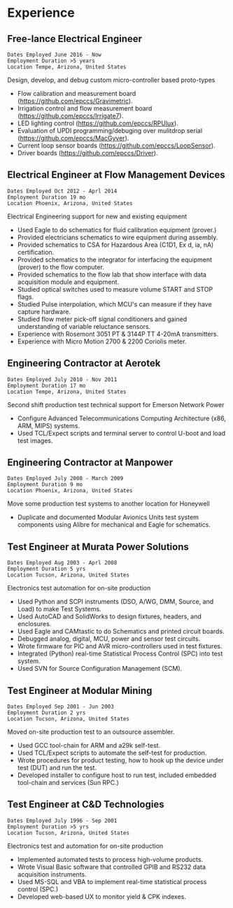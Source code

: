 # Experience

## Free-lance Electrical Engineer

```text
Dates Employed June 2016 - Now
Employment Duration >5 years
Location Tempe, Arizona, United States
```

Design, develop, and debug custom micro-controller based proto-types

- Flow calibration and measurement board (<https://github.com/epccs/Gravimetric>).
- Irrigation control and flow measurement board (<https://github.com/epccs/Irrigate7>).
- LED lighting control (<https://github.com/epccs/RPUlux>).
- Evaluation of UPDI programming/debuging over mulitdrop serial (<https://github.com/epccs/MacGyver>).
- Current loop sensor boards (<https://github.com/epccs/LoopSensor>).
- Driver boards (<https://github.com/epccs/Driver>).

## Electrical Engineer at Flow Management Devices

```text
Dates Employed Oct 2012 - Aprl 2014
Employment Duration 19 mo
Location Phoenix, Arizona, United States
```

Electrical Engineering support for new and existing equipment

- Used Eagle to do schematics for fluid calibration equipment (prover.)
- Provided electricians schematics to wire equipment during assembly.
- Provided schematics to CSA for Hazardous Area (C1D1, Ex d, ia, nA) certification.
- Provided schematics to the integrator for interfacing the equipment (prover) to the flow computer.
- Provided schematics to the flow lab that show interface with data acquisition module and equipment.
- Studied optical switches used to measure volume START and STOP flags.
- Studied Pulse interpolation, which MCU's can measure if they have capture hardware.
- Studied flow meter pick-off signal conditioners and gained understanding of variable reluctance sensors.
- Experience with Rosemont 3051 PT & 3144P TT 4-20mA transmitters.
- Experience with Micro Motion 2700 & 2200 Coriolis meter.

## Engineering Contractor at Aerotek

```text
Dates Employed July 2010 - Nov 2011
Employment Duration 17 mo
Location Tempe, Arizona, United States
```

Second shift production test technical support for Emerson Network Power

- Configure Advanced Telecommunications Computing Architecture (x86, ARM, MIPS) systems.
- Used TCL/Expect scripts and terminal server to control U-boot and load test images.

## Engineering Contractor at Manpower

```text
Dates Employed July 2008 - March 2009
Employment Duration 9 mo
Location Phoenix, Arizona, United States
```

Move some production test systems to another location for Honeywell

- Duplicate and documented Modular Avionics Units test system components using Alibre for mechanical and Eagle for schematics.

## Test Engineer at Murata Power Solutions

```text
Dates Employed Aug 2003 - Aprl 2008
Employment Duration 5 yrs
Location Tucson, Arizona, United States
```

Electronics test automation for on-site production

- Used Python and SCPI instruments (DSO, A/WG, DMM, Source, and Load) to make Test Systems.
- Used AutoCAD and SolidWorks to design fixtures, headers, and enclosures.
- Used Eagle and CAMtastic to do Schematics and printed circuit boards.
- Debugged analog, digital, MCU, power and sensor test circuits.
- Wrote firmware for PIC and AVR micro-controllers used in test fixtures.
- Integrated (Python) real-time Statistical Process Control (SPC) into test system.
- Used SVN for Source Configuration Management (SCM).

## Test Engineer at Modular Mining

```text
Dates Employed Sep 2001 - Jun 2003
Employment Duration 2 yrs
Location Tucson, Arizona, United States
```

Moved on-site production test to an outsource assembler.

- Used GCC tool-chain for ARM and a29k self-test.
- Used TCL/Expect scripts to automate the self-test for production.
- Wrote procedures for product testing, how to hook up the device under test (DUT) and run the test.
- Developed installer to configure host to run test, included embedded tool-chain and services (Sun RPC.)

## Test Engineer at C&D Technologies

```text
Dates Employed July 1996 - Sep 2001
Employment Duration >5 yrs
Location Tucson, Arizona, United States
```

Electronics test and automation for on-site production

- Implemented automated tests to process high-volume products.
- Wrote Visual Basic software that controlled GPIB and RS232 data acquisition instruments.
- Used MS-SQL and VBA to implement real-time statistical process control (SPC.)
- Developed web-based UX to monitor yield & CPK indexes.
